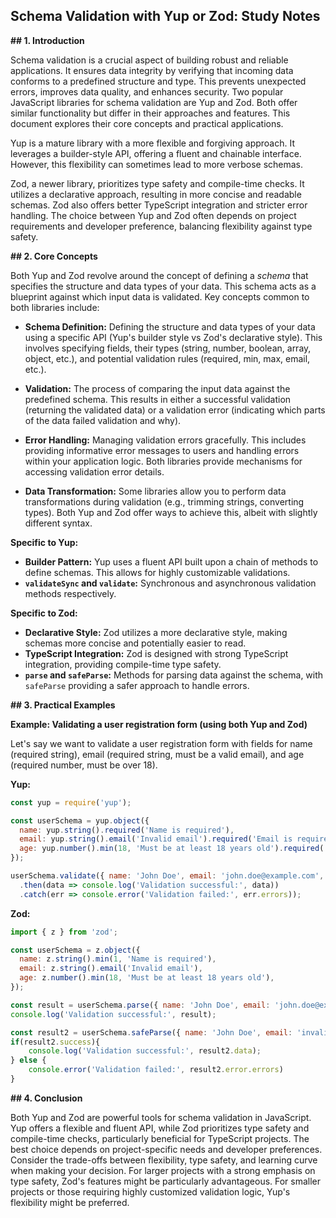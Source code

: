## Schema Validation with Yup or Zod: Study Notes

**## 1. Introduction**

Schema validation is a crucial aspect of building robust and reliable applications.  It ensures data integrity by verifying that incoming data conforms to a predefined structure and type.  This prevents unexpected errors, improves data quality, and enhances security.  Two popular JavaScript libraries for schema validation are Yup and Zod.  Both offer similar functionality but differ in their approaches and features.  This document explores their core concepts and practical applications.

Yup is a mature library with a more flexible and forgiving approach.  It leverages a builder-style API, offering a fluent and chainable interface.  However, this flexibility can sometimes lead to more verbose schemas.

Zod, a newer library, prioritizes type safety and compile-time checks.  It utilizes a declarative approach, resulting in more concise and readable schemas. Zod also offers better TypeScript integration and stricter error handling.  The choice between Yup and Zod often depends on project requirements and developer preference, balancing flexibility against type safety.


**## 2. Core Concepts**

Both Yup and Zod revolve around the concept of defining a *schema* that specifies the structure and data types of your data. This schema acts as a blueprint against which input data is validated.  Key concepts common to both libraries include:

* **Schema Definition:**  Defining the structure and data types of your data using a specific API (Yup's builder style vs Zod's declarative style).  This involves specifying fields, their types (string, number, boolean, array, object, etc.), and potential validation rules (required, min, max, email, etc.).

* **Validation:** The process of comparing the input data against the predefined schema. This results in either a successful validation (returning the validated data) or a validation error (indicating which parts of the data failed validation and why).

* **Error Handling:**  Managing validation errors gracefully. This includes providing informative error messages to users and handling errors within your application logic.  Both libraries provide mechanisms for accessing validation error details.

* **Data Transformation:** Some libraries allow you to perform data transformations during validation (e.g., trimming strings, converting types).  Both Yup and Zod offer ways to achieve this, albeit with slightly different syntax.


**Specific to Yup:**

* **Builder Pattern:** Yup uses a fluent API built upon a chain of methods to define schemas.  This allows for highly customizable validations.
* **`validateSync` and `validate`:**  Synchronous and asynchronous validation methods respectively.

**Specific to Zod:**

* **Declarative Style:** Zod utilizes a more declarative style, making schemas more concise and potentially easier to read.
* **TypeScript Integration:**  Zod is designed with strong TypeScript integration, providing compile-time type safety.
* **`parse` and `safeParse`:**  Methods for parsing data against the schema, with `safeParse` providing a safer approach to handle errors.


**## 3. Practical Examples**

**Example:  Validating a user registration form (using both Yup and Zod)**

Let's say we want to validate a user registration form with fields for name (required string), email (required string, must be a valid email), and age (required number, must be over 18).

**Yup:**

```javascript
const yup = require('yup');

const userSchema = yup.object({
  name: yup.string().required('Name is required'),
  email: yup.string().email('Invalid email').required('Email is required'),
  age: yup.number().min(18, 'Must be at least 18 years old').required('Age is required'),
});

userSchema.validate({ name: 'John Doe', email: 'john.doe@example.com', age: 25 })
  .then(data => console.log('Validation successful:', data))
  .catch(err => console.error('Validation failed:', err.errors));
```

**Zod:**

```javascript
import { z } from 'zod';

const userSchema = z.object({
  name: z.string().min(1, 'Name is required'),
  email: z.string().email('Invalid email'),
  age: z.number().min(18, 'Must be at least 18 years old'),
});

const result = userSchema.parse({ name: 'John Doe', email: 'john.doe@example.com', age: 25 });
console.log('Validation successful:', result);

const result2 = userSchema.safeParse({ name: 'John Doe', email: 'invalid-email', age: 10 });
if(result2.success){
    console.log('Validation successful:', result2.data);
} else {
    console.error('Validation failed:', result2.error.errors)
}
```

**## 4. Conclusion**

Both Yup and Zod are powerful tools for schema validation in JavaScript. Yup offers a flexible and fluent API, while Zod prioritizes type safety and compile-time checks, particularly beneficial for TypeScript projects.  The best choice depends on project-specific needs and developer preferences.  Consider the trade-offs between flexibility, type safety, and learning curve when making your decision.  For larger projects with a strong emphasis on type safety, Zod's features might be particularly advantageous.  For smaller projects or those requiring highly customized validation logic, Yup's flexibility might be preferred.